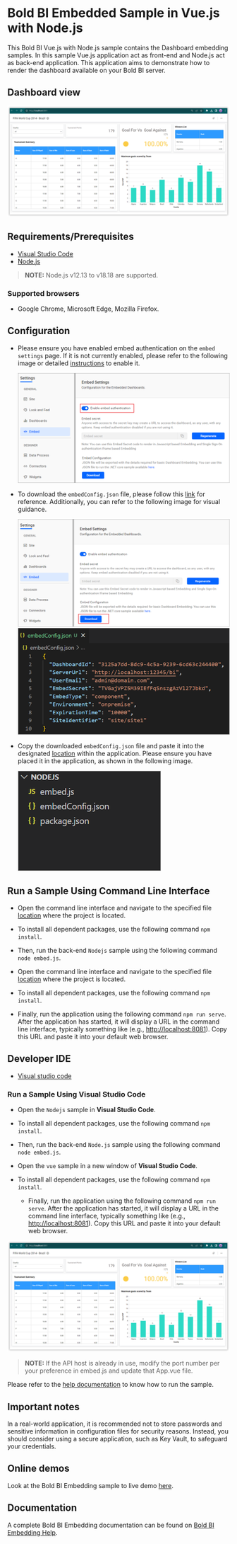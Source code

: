 # Bold BI Embedded Sample in Vue.js with Node.js

 This Bold BI Vue.js with Node.js sample contains the Dashboard embedding samples. In this sample Vue.js application act as front-end and Node.js act as back-end application. This application aims to demonstrate how to render the dashboard available on your Bold BI server.

## Dashboard view

![Dashboard View](images/dashboard-view.png)

## Requirements/Prerequisites

* [Visual Studio Code](https://code.visualstudio.com/download)
* [Node.js](https://nodejs.org/en/)

 > **NOTE:** Node.js v12.13 to v18.18 are supported.

### Supported browsers
  
* Google Chrome, Microsoft Edge, Mozilla Firefox.

## Configuration

* Please ensure you have enabled embed authentication on the `embed settings` page. If it is not currently enabled, please refer to the following image or detailed [instructions](https://help.boldbi.com/site-administration/embed-settings/#get-embed-secret-code?utm_source=github&utm_medium=backlinks) to enable it.

    ![Embed Settings](images/embed-settings.png)

* To download the `embedConfig.json` file, please follow this [link](https://help.boldbi.com/site-administration/embed-settings/#get-embed-configuration-file?utm_source=github&utm_medium=backlinks) for reference. Additionally, you can refer to the following image for visual guidance.

     ![Embed Settings Download](images/embed-settings-download.png)
     ![EmbedConfig Properties](images/embedconfig-properties.png)

* Copy the downloaded `embedConfig.json` file and paste it into the designated [location](https://github.com/boldbi/vue-with-nodejs-sample/tree/master/Nodejs) within the application. Please ensure you have placed it in the application, as shown in the following image.

    ![EmbedConfig image](images/embedconfig.png)

## Run a Sample Using Command Line Interface

* Open the command line interface and navigate to the specified file [location](https://github.com/boldbi/vue-with-nodejs-sample/tree/master/Nodejs) where the project is located.
  
* To install all dependent packages, use the following command `npm install`.

* Then, run the back-end `Nodejs` sample using the following command `node embed.js`.

* Open the command line interface and navigate to the specified file [location](https://github.com/boldbi/vue-with-nodejs-sample/tree/master/vue) where the project is located.

* To install all dependent packages, use the following command `npm install`.

* Finally, run the application using the following command `npm run serve`. After the application has started, it will display a URL in the command line interface, typically something like (e.g., <http://localhost:8081>). Copy this URL and paste it into your default web browser.

## Developer IDE

* [Visual studio code](https://code.visualstudio.com/download)

### Run a Sample Using Visual Studio Code

* Open the `Nodejs` sample in **Visual Studio Code**.

* To install all dependent packages, use the following command `npm install`.

* Then, run the back-end `Node.js` sample using the following command `node embed.js`.

* Open the `vue` sample in a new window of **Visual Studio Code**.

* To install all dependent packages, use the following command `npm install`.

  * Finally, run the application using the following command `npm run serve`. After the application has started, it will display a URL in the command line interface, typically something like (e.g., <http://localhost:8081>). Copy this URL and paste it into your default web browser.

![dashboard image](images/dashboard-view.png)

> **NOTE:** If the API host is already in use, modify the port number per your preference in embed.js and update that App.vue file.

Please refer to the [help documentation](https://help.boldbi.com/embedding-options/embedding-sdk/samples/vuejs-with-node-js/#how-to-run-the-sample?utm_source=github&utm_medium=backlinks) to know how to run the sample.

## Important notes

In a real-world application, it is recommended not to store passwords and sensitive information in configuration files for security reasons. Instead, you should consider using a secure application, such as Key Vault, to safeguard your credentials.

## Online demos

Look at the Bold BI Embedding sample to live demo [here](https://samples.boldbi.com/embed?utm_source=github&utm_medium=backlinks).

## Documentation

A complete Bold BI Embedding documentation can be found on [Bold BI Embedding Help](https://help.boldbi.com/embedded-bi/javascript-based/?utm_source=github&utm_medium=backlinks).
